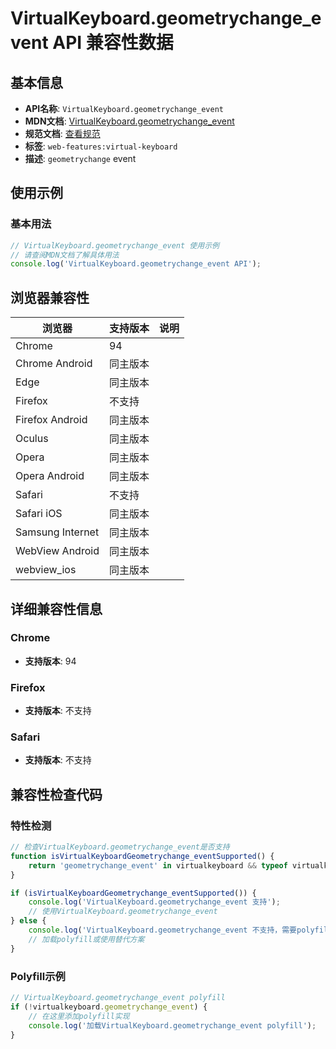 # VirtualKeyboard.geometrychange_event API 兼容性数据

## 基本信息

- **API名称**: `VirtualKeyboard.geometrychange_event`
- **MDN文档**: [VirtualKeyboard.geometrychange_event](https://developer.mozilla.org/docs/Web/API/VirtualKeyboard/geometrychange_event)
- **规范文档**: [查看规范](https://w3c.github.io/virtual-keyboard/#dom-virtualkeyboard-ongeometrychange)
- **标签**: `web-features:virtual-keyboard`
- **描述**: `geometrychange` event

## 使用示例

### 基本用法

```javascript
// VirtualKeyboard.geometrychange_event 使用示例
// 请查阅MDN文档了解具体用法
console.log('VirtualKeyboard.geometrychange_event API');
```

## 浏览器兼容性

| 浏览器 | 支持版本 | 说明 |
|--------|----------|------|
| Chrome | 94 |  |
| Chrome Android | 同主版本 |  |
| Edge | 同主版本 |  |
| Firefox | 不支持 |  |
| Firefox Android | 同主版本 |  |
| Oculus | 同主版本 |  |
| Opera | 同主版本 |  |
| Opera Android | 同主版本 |  |
| Safari | 不支持 |  |
| Safari iOS | 同主版本 |  |
| Samsung Internet | 同主版本 |  |
| WebView Android | 同主版本 |  |
| webview_ios | 同主版本 |  |

## 详细兼容性信息

### Chrome

- **支持版本**: 94

### Firefox

- **支持版本**: 不支持

### Safari

- **支持版本**: 不支持

## 兼容性检查代码

### 特性检测

```javascript
// 检查VirtualKeyboard.geometrychange_event是否支持
function isVirtualKeyboardGeometrychange_eventSupported() {
    return 'geometrychange_event' in virtualkeyboard && typeof virtualkeyboard.geometrychange_event === 'function';
}

if (isVirtualKeyboardGeometrychange_eventSupported()) {
    console.log('VirtualKeyboard.geometrychange_event 支持');
    // 使用VirtualKeyboard.geometrychange_event
} else {
    console.log('VirtualKeyboard.geometrychange_event 不支持，需要polyfill');
    // 加载polyfill或使用替代方案
}
```

### Polyfill示例

```javascript
// VirtualKeyboard.geometrychange_event polyfill
if (!virtualkeyboard.geometrychange_event) {
    // 在这里添加polyfill实现
    console.log('加载VirtualKeyboard.geometrychange_event polyfill');
}
```

